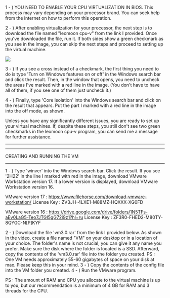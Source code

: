 1 - ) YOU NEED TO ENABLE YOUR CPU VIRTUALIZATION IN BIOS. 
This process may vary depending on your processor brand. 
You can seek help from the internet on how to perform this operation.


2 - ) After enabling virtualization for your processor, the next step is to download the file named "leomoon cpu-v" from the link I provided. 
Once you've downloaded the file, run it. If both sides show a green checkmark as you see in the image, you can skip the next steps and proceed to setting up the virtual machine.

![](Allscotty/assets/leomoon.jpg) 

3 - ) If you see a cross instead of a checkmark, the first thing you need to do is type 'Turn on Windows features on or off' in the Windows search bar and click the result. 
Then, in the window that opens, you need to uncheck the areas I've marked with a red line in the image. 
(You don't have to have all of them, if you see one of them just uncheck it.) 

4 - ) Finally, type 'Core Isolation' into the Windows search bar and click on the result that appears. Put the part I marked with a red line in the image into the off mode, as shown.


Unless you have any significantly different issues, you are ready to set up your virtual machines. 
If, despite these steps, you still don't see two green checkmarks in the leomoon cpu-v program, you can send me a message for further assistance.


-------------------------------------------------------------------------------------------------------------------------------------------------------------------------- 
--------------------------------------------------------------------------------------------------------------------------------------------------------------------------

CREATING AND RUNNING THE VM

--------------------------------------------------------------------------------------------------------------------------------------------------------------------------

1 - ) Type 'winver' into the Windows search bar. Click the result. If you see '2H22' in the line I marked with red in the image, download VMware Workstation version 17. If a lower version is displayed, download VMware Workstation version 16.

VMware version 17 :  https://www.filehorse.com/download-vmware-workstation/
License Key : ZV3JH-4LXE1-M88MZ-HQXXX-XG0FD

VMware version 16 : https://drive.google.com/drive/folders/1N5TFs-aEv0LaG5-Teo7JTGI5gG72i9z1?hl=ru
License Key : ZF3R0-FHED2-M80TY-8QYGC-N[P]KYF 


2 - ) Download the file 'vm3.0.rar' from the link I provided below. As shown in the video, create a file named "VM" on your desktop or in a location of your choice. 
The folder's name is not crucial; you can give it any name you prefer. Make sure the disk where the folder is located is a SSD. Afterward, copy the contents of the 'vm3.0.rar' file into the folder you created.
PS : One VM needs approximately 55-60 gigabytes of space on your disk at max. Please keep this in your mind.
3 - ) Copy the contents of the config file into the VM folder you created. 
4 - ) Run the VMware program. 

PS : The amount of RAM and CPU you allocate to the virtual machine is up to you, but our recommendation is a minimum of 4 GB for RAM and 3 threads for the CPU.




